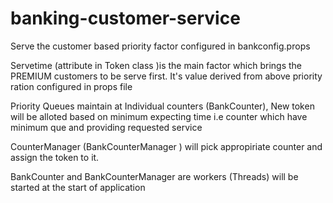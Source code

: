 # banking-customer-service

Serve the customer based priority factor configured in bankconfig.props
 
Servetime (attribute in Token class )is the main factor which brings the PREMIUM customers to be serve first. It's value derived from above priority ration configured in props file

Priority Queues maintain at Individual counters (BankCounter), New token will be alloted based on minimum expecting time i.e counter which have minimum que and  providing requested service

CounterManager (BankCounterManager ) will pick appropiriate counter and assign the token to it.

BankCounter and BankCounterManager are workers (Threads) will be started at the start of application
 


